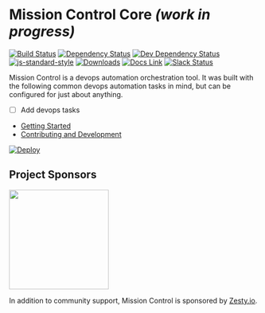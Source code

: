 # Mission Control Core *(work in progress)*

[![Build Status](https://travis-ci.org/space-race/mc-core.svg)](https://travis-ci.org/space-race/mc-core)
[![Dependency Status](https://david-dm.org/space-race/mc-core.svg)](https://david-dm.org/space-race/mc-core)
[![Dev Dependency Status](https://david-dm.org/space-race/mc-core/dev-status.svg)](https://david-dm.org/space-race/mc-core#info=devDependencies)
[![js-standard-style](https://img.shields.io/badge/code%20style-standard-brightgreen.svg)](http://standardjs.com/)
[![Downloads](https://img.shields.io/npm/dt/mc-core.svg)](https://www.npmjs.com/package/mc-core)
[![Docs Link](https://img.shields.io/badge/style-spacerace.io-brightgreen.svg?style=flat&label=docs)](http://spacerace.io/mission-control/docs)
[![Slack Status](https://space-race-slackin.herokuapp.com/badge.svg)](https://space-race-slackin.herokuapp.com/)

Mission Control is a devops automation orchestration tool. It was built with the following common devops automation tasks in mind, but can be configured for just about anything.

- [ ] Add devops tasks
- [Getting Started](http://spacerace.io/mission-control/docs/getting-started.html)
- [Contributing and Development](http://spacerace.io/mission-control/docs/development-overview.html) 

[![Deploy](https://www.herokucdn.com/deploy/button.png)](https://heroku.com/deploy?template=https://github.com/space-race/mc-core)

## Project Sponsors

<a href="https://zesty.io/"><img src="https://fbf56f835d33bd8bc504-cff7e400cdf7c031ff211f0b43d08e1e.ssl.cf2.rackcdn.com/or-zesty-io-brand1.png" width="200"/></a>

In addition to community support, Mission Control is sponsored by [Zesty.io](https://zesty.io/).
